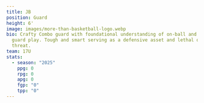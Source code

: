 ```yaml
---
title: JB
position: Guard
height: 6'
image: images/more-than-basketball-logo.webp
bio: Crafty Combo guard with foundational understanding of on-ball and off ball
  guard play. Tough and smart serving as a defensive asset and lethal off-ball
  threat.
team: 17U
stats:
  - season: "2025"
    ppg: 0
    rpg: 0
    apg: 0
    fgp: "0"
    tpp: "0"
---
```

